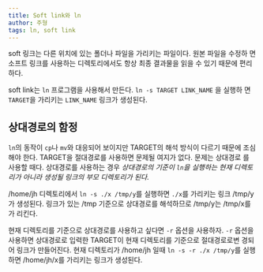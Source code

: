 ```yaml
---
title: Soft link와 ln
author: 주형
tags: ln, soft link
---
```


soft 링크는 다른 위치에 있는 폴더나 파일을 가리키는 파일이다. 원본 파일을 수정하
면 소프트 링크를 사용하는 디렉토리에서도 항상 최종 결과물을 읽을 수 있기 때문에
편리하다.

soft link는 `ln` 프로그램을 사용해서 만든다. `ln -s TARGET LINK_NAME` 을 실행하
면 `TARGET`을 가리키는 `LINK_NAME` 링크가 생성된다.

## 상대경로의 함정

`ln`의 동작이 `cp`나 `mv`와 대응되어 보이지만 TARGET의 해석 방식이 다르기 때문에
조심해야 한다. TARGET을 절대경로를 사용하면 문제될 여지가 없다. 문제는 상대경로
를 사용할 때다. 상대경로를 사용하는 경우 _상대경로의 기준이 `ln`을 실행하는 현재
디렉토리가 아니라 생성될 링크의 부모 디렉토리가 된다._

/home/jh 디렉토리에서 `ln -s ./x /tmp/y`를 실행하면 `./x`를 가리키는 링크 /tmp/y
가 생성된다. 링크가 있는 /tmp 기준으로 상대경로를 해석하므로 /tmp/y는 /tmp/x를가
리킨다.

현재 디렉토리를 기준으로 상대경로를 사용하고 싶다면 `-r` 옵션을 사용하자. `-r`
옵션을 사용하면 상대경로로 입력한 TARGET이 현재 디렉토리를 기준으로 절대경로로변
경되어 링크가 만들어진다. 현재 디렉토리가 /home/jh 일때 `ln -s -r ./x /tmp/y`를
실행하면 /home/jh/x를 가리키는 링크가 생성된다.
